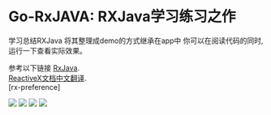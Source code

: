 # Go-RxJAVA: RXJava学习练习之作
学习总结RXJava 将其整理成demo的方式继承在app中
你可以在阅读代码的同时,运行一下查看实际效果。

参考以下链接
[RxJava](http://github.com/ReactiveX/RxJava).</br>
[ReactiveX文档中文翻译](https://www.gitbook.com/book/mcxiaoke/rxdocs/details).</br>
[rx-preference]

<img src='http://aiushtha-image.stor.sinaapp.com/Screenshot_2017-03-02-16-23-59.png'/>
<img src='http://aiushtha-image.stor.sinaapp.com/Screenshot_2017-03-02-16-25-24.png'/>
<img src='http://aiushtha-image.stor.sinaapp.com/Screenshot_2017-03-02-16-25-38.png'/>
<img src='http://aiushtha-image.stor.sinaapp.com/Screenshot_2017-03-02-16-34-01.png'/>

 [list]: http://groups.google.com/d/forum/rxjava
 [so]: http://stackoverflow.com/questions/tagged/rx-android
 [twitter]: http://twitter.com/RxJava
 [issues]: https://github.com/ReactiveX/RxAndroid/issues
 [start]: https://github.com/ReactiveX/RxJava/wiki/Getting-Started
 [url1]:https://www.gitbook.com/book/mcxiaoke/rxdocs/details
